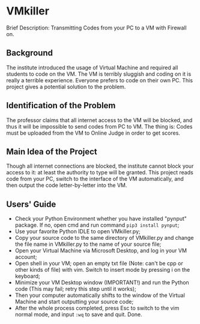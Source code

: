 # VMkiller
Brief Description: Transmitting Codes from your PC to a VM with Firewall on.
## Background
The institute introduced the usage of Virtual Machine and required all students to code on the VM. The VM is terribly sluggish and coding on it is really a terrible experience. Everyone prefers to code on their own PC. This project gives a potential solution to the problem.
## Identification of the Problem
The professor claims that all internet access to the VM will be blocked, and thus it will be impossible to send codes from PC to VM. The thing is: Codes must be uploaded from the VM to Online Judge in order to get scores.
## Main Idea of the Project
Though all internet connections are blocked, the institute cannot block your access to it: at least the authority to type will be granted. This project reads code from your PC, switch to the interface of the VM automatically, and then output the code letter-by-letter into the VM.
## Users' Guide
- Check your Python Environment whether you have installed "pynput" package. If no, open cmd and run command ```pip3 install pynput```;
- Use your favorite Python IDLE to open VMkiller.py;
- Copy your source code to the same directory of VMkiller.py and change the file name in VMkiller.py to the name of your source file;
- Open your Virtual Machine via Microsoft Desktop, and log in your VM account;
- Open shell in your VM; open an empty txt file (Note: can't be cpp or other kinds of file) with vim. Switch to insert mode by pressing i on the keyboard;
- Minimize your VM Desktop window (IMPORTANT!) and run the Python code (This may fail; retry this step until it works);
- Then your computer automatically shifts to the window of the Virtual Machine and start outputting your source code;
- After the whole process completed, press Esc to switch to the vim normal mode, and input ```:wq``` to save and quit. Done.
